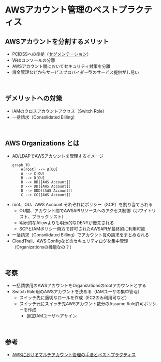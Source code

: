 # AWSアカウント管理のベストプラクティス

## AWSアカウントを分割するメリット

- PCIDSSへの準拠（[セグメンテーション](https://dev.classmethod.jp/articles/pci-dss-compliance-on-aws/)）
- Webコンソールの分離
- AWSアカウント間においてセキュリティ対策を分離
- 課金管理などからサービスプロバイダー型のサービス提供がし易い

<br>

## デメリットへの対策

- IAMのクロスアカウントアクセス（Switch Role）
- 一括請求（Consolidated Billing）

<br>

## AWS Organizations とは

- AD/LDAPでAWSアカウントを管理するイメージ
    ```mermaid
    graph TD
        A[root] --> B[OU]
        A --> C[OU]
        B --> D[OU]
        B --> BB([AWS Account])
        D --> DD([AWS Account])
        D --> DDD([AWS Account])
        C --> CC([AWS Account])
    ```
- root、OU、AWS Account それぞれにポリシー（SCP）を割り当てられる
    - OU間、アカウント間でAWSAPIリソースへのアクセス制御（ホワイトリスト、ブラックリスト）
    - 明示的なAllowよりも明示的なDENYが優先される
    - SCPとIAMポリシー両方で許可されたAWSAPIが最終的に利用可能
- 一括請求（Consolidated Billing）でアカウント毎の請求をまとめられる
- CloudTrail、AWS Configなどのセキュリティログを集中管理（Organizationsの機能なの？）

<br>

## 考察

- 一括請求用のAWSアカウントをOrganizationsのrootアカウントとする
- Switch Role用のAWSアカウントを決める（IAMユーザの集中管理）
    - スイッチ先に適切なロールを作成（EC2のみ利用可など）
    - スイッチ元にスイッチ先AWSアカウント数分のAssume Role許可ポリシーを作成
        - 適宜IAMユーザへアサイン

<br>

## 参考
- [AWSにおけるマルチアカウント管理の手法とベストプラクティス](https://d0.awsstatic.com/events/jp/2017/summit/slide/D4T2-2.pdf)